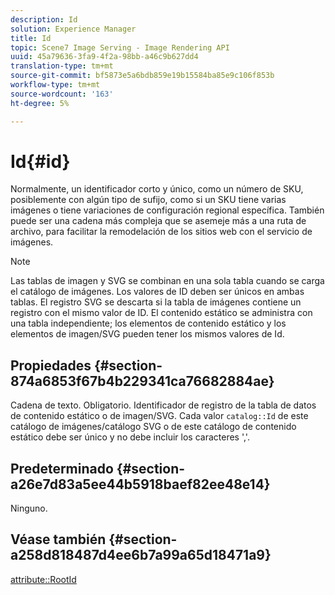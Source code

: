 ```yaml
---
description: Id
solution: Experience Manager
title: Id
topic: Scene7 Image Serving - Image Rendering API
uuid: 45a79636-3fa9-4f2a-98bb-a46c9b627dd4
translation-type: tm+mt
source-git-commit: bf5873e5a6bdb859e19b15584ba85e9c106f853b
workflow-type: tm+mt
source-wordcount: '163'
ht-degree: 5%

---
```



# Id{#id}

Normalmente, un identificador corto y único, como un número de SKU, posiblemente con algún tipo de sufijo, como si un SKU tiene varias imágenes o tiene variaciones de configuración regional específica. También puede ser una cadena más compleja que se asemeje más a una ruta de archivo, para facilitar la remodelación de los sitios web con el servicio de imágenes.

>[!NOTE]
>
>Las tablas de imagen y SVG se combinan en una sola tabla cuando se carga el catálogo de imágenes. Los valores de ID deben ser únicos en ambas tablas. El registro SVG se descarta si la tabla de imágenes contiene un registro con el mismo valor de ID. El contenido estático se administra con una tabla independiente; los elementos de contenido estático y los elementos de imagen/SVG pueden tener los mismos valores de Id.

## Propiedades {#section-874a6853f67b4b229341ca76682884ae}

Cadena de texto. Obligatorio. Identificador de registro de la tabla de datos de contenido estático o de imagen/SVG. Cada valor `catalog::Id` de este catálogo de imágenes/catálogo SVG o de este catálogo de contenido estático debe ser único y no debe incluir los caracteres &#39;,&#39;.

## Predeterminado {#section-a26e7d83a5ee44b5918baef82ee48e14}

Ninguno.

## Véase también {#section-a258d818487d4ee6b7a99a65d18471a9}

[attribute::RootId](../../../../../../is-api/image-catalog/image-serving-api-ref/c-image-catalog-reference/c-attributes-reference/r-rootid.md#reference-13653312925e4a08b90f99961d53f546)
